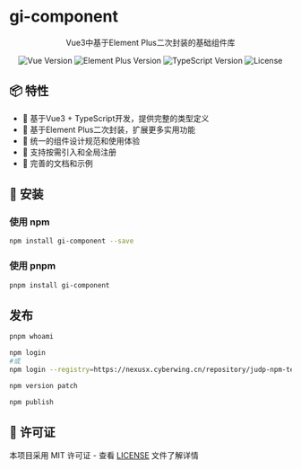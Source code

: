 # gi-component

<div align="center">
  <p>Vue3中基于Element Plus二次封装的基础组件库</p>
  <img src="https://img.shields.io/badge/Vue-3.x-brightgreen.svg" alt="Vue Version">
  <img src="https://img.shields.io/badge/Element%20Plus-2.x-blue.svg" alt="Element Plus Version">
  <img src="https://img.shields.io/badge/TypeScript-4.5%2B-yellow.svg" alt="TypeScript Version">
  <img src="https://img.shields.io/badge/License-MIT-green.svg" alt="License">
</div>

## 📦 特性

- 🚀 基于Vue3 + TypeScript开发，提供完整的类型定义
- 🎨 基于Element Plus二次封装，扩展更多实用功能
- 💪 统一的组件设计规范和使用体验
- 🔧 支持按需引入和全局注册
- 📝 完善的文档和示例

## 🚀 安装

### 使用 npm

```bash
npm install gi-component --save
```

### 使用 pnpm

```bash
pnpm install gi-component
```

## 发布
```bash
pnpm whoami 

npm login
#或
npm login --registry=https://nexusx.cyberwing.cn/repository/judp-npm-test/

npm version patch

npm publish
```

## 📝 许可证

本项目采用 MIT 许可证 - 查看 [LICENSE](LICENSE) 文件了解详情
